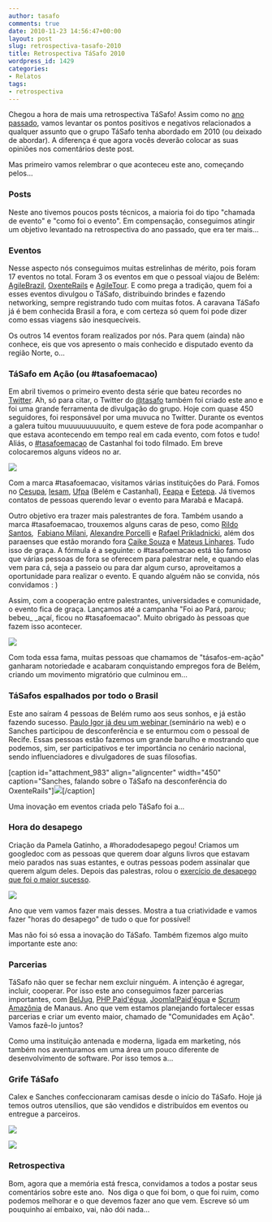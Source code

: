 ```yaml
---
author: tasafo
comments: true
date: 2010-11-23 14:56:47+00:00
layout: post
slug: retrospectiva-tasafo-2010
title: Retrospectiva TáSafo 2010
wordpress_id: 1429
categories:
- Relatos
tags:
- retrospectiva
---
```


Chegou a hora de mais uma retrospectiva TáSafo! Assim como no [ano passado](http://tasafo.wordpress.com/2009/12/30/retrospectiva-tasafo-2009/), vamos levantar os pontos positivos e negativos relacionados a qualquer assunto que o grupo TáSafo tenha abordado em 2010 (ou deixado de abordar). A diferença é que agora vocês deverão colocar as suas opiniões nos comentários deste post.

Mas primeiro vamos relembrar o que aconteceu este ano, começando pelos...<!-- more -->


### Posts


Neste ano tivemos poucos posts técnicos, a maioria foi do tipo "chamada de evento" e "como foi o evento". Em compensação, conseguimos atingir um objetivo levantado na retrospectiva do ano passado, que era ter mais...


### Eventos


Nesse aspecto nós conseguimos muitas estrelinhas de mérito, pois foram 17 eventos no total. Foram 3 os eventos em que o pessoal viajou de Belém: [AgileBrazil](http://tasafo.wordpress.com/2010/08/01/caravana-ta-safo-no-agile-brazil/), [OxenteRails](http://tasafo.wordpress.com/2010/08/12/tasafoemacao-no-oxenterails-2010-1-dia/) e [AgileTour](http://tasafo.wordpress.com/2010/10/29/tasafo-no-agiletour-em-manaus/). E como prega a tradição, quem foi a esses eventos divulgou o TáSafo, distribuindo brindes e fazendo networking, sempre registrando tudo com muitas fotos. A caravana TáSafo já é bem conhecida Brasil a fora, e com certeza só quem foi pode dizer como essas viagens são inesquecíveis.

Os outros 14 eventos foram realizados por nós. Para quem (ainda) não conhece, eis que vos apresento o mais conhecido e disputado evento da região Norte, o...


### TáSafo em Ação (ou #tasafoemacao)


Em abril tivemos o primeiro evento desta série que bateu recordes no [Twitter](http://twitter.com/#!/search?q=%23tasafoemacao). Ah, só para citar, o Twitter do [@tasafo](twitter.com/tasafo) também foi criado este ano e foi uma grande ferramenta de divulgação do grupo. Hoje com quase 450 seguidores, foi responsável por uma muvuca no Twitter. Durante os eventos a galera tuitou muuuuuuuuuuito, e quem esteve de fora pode acompanhar o que estava acontecendo em tempo real em cada evento, com fotos e tudo! Aliás, o [#tasafoemacao](http://tasafo.wordpress.com/tasafoemacao/) de Castanhal foi todo filmado. Em breve colocaremos alguns vídeos no ar.

[![](http://tasafo.files.wordpress.com/2010/10/logotasafoemacao1.png)](http://tasafo.files.wordpress.com/2010/10/logotasafoemacao1.png)

Com a marca #tasafoemacao, visitamos várias instituições do Pará. Fomos no [Cesupa](http://tasafo.wordpress.com/2010/05/29/resumo-do-ta-safo-em-acao-no-cesupa/), [Iesam](http://tasafo.wordpress.com/2010/10/14/ta-safo-feira-do-empreendedor-iesam-br/), [Ufpa](http://tasafo.wordpress.com/2010/09/06/ta-safo-em-acao-na-federal/) (Belém e Castanhal), [Feapa](http://tasafo.wordpress.com/2010/10/21/ta-safo-na-semana-de-empreendedorismo-da-feapa/) e [Eetepa](http://tasafo.wordpress.com/2010/11/19/como-foi-o-tasafo-em-acao-na-eetepa-icoaraci/). Já tivemos contatos de pessoas querendo levar o evento para Marabá e Macapá.

Outro objetivo era trazer mais palestrantes de fora. Também usando a marca #tasafoemacao, trouxemos alguns caras de peso, como [Rildo Santos](http://tasafo.wordpress.com/2010/08/30/tasafoemaca-com-rildo-santos/),  [Fabiano Milani](http://tasafo.wordpress.com/2010/09/29/tasafoemacao-em-dose-dupla/), [Alexandre Porcelli](http://tasafo.wordpress.com/2010/09/23/o-que-rolou-no-tasafoemacao-com-porcelli/) e [Rafael Prikladnicki](http://tasafo.wordpress.com/2010/11/11/ta-safo-em-acao-com-rafael-prikladnicki/), além dos paraenses que estão morando fora [Caike Souza](http://tasafo.wordpress.com/2010/07/25/ta-safo-em-acao-especial-a-hora-do-desapego/) e [Mateus Linhares](http://tasafo.wordpress.com/2010/07/25/ta-safo-em-acao-especial-a-hora-do-desapego/). Tudo isso de graça. A fórmula é a seguinte: o #tasafoemacao está tão famoso que várias pessoas de fora se oferecem para palestrar nele, e quando elas vem para cá, seja a passeio ou para dar algum curso, aproveitamos a oportunidade para realizar o evento. E quando alguém não se convida, nós convidamos : )

Assim, com a cooperação entre palestrantes, universidades e comunidade, o evento fica de graça. Lançamos até a campanha "Foi ao Pará, parou; bebeu_ _açaí, ficou no #tasafoemacao". Muito obrigado às pessoas que fazem isso acontecer.

[![](http://tasafo.files.wordpress.com/2010/09/quemveioaopara.png)](http://tasafo.files.wordpress.com/2010/09/quemveioaopara.png)

Com toda essa fama, muitas pessoas que chamamos de "tásafos-em-ação" ganharam notoriedade e acabaram conquistando empregos fora de Belém, criando um movimento migratório que culminou em...


### TáSafos espalhados por todo o Brasil


Este ano saíram 4 pessoas de Belém rumo aos seus sonhos, e já estão fazendo sucesso. [Paulo Igor já deu um webinar ](http://scrumamazonia.com/?p=143)(seminário na web) e o Sanches participou de desconferência e se enturmou com o pessoal de Recife. Essas pessoas estão fazemos um grande barulho e mostrando que podemos, sim, ser participativos e ter importância no cenário nacional, sendo influenciadores e divulgadores de suas filosofias.

[caption id="attachment_983" align="aligncenter" width="450" caption="Sanches, falando sobre o TáSafo na desconferência do OxenteRails"][![](http://tasafo.files.wordpress.com/2010/08/tasafo-no-oxenterails.jpg)](http://tasafo.files.wordpress.com/2010/08/tasafo-no-oxenterails.jpg)[/caption]

Uma inovação em eventos criada pelo TáSafo foi a...


### Hora do desapego


Criação da Pamela Gatinho, a #horadodesapego pegou! Criamos um googledoc com as pessoas que querem doar alguns livros que estavam meio parados nas suas estantes, e outras pessoas podem assinalar que querem algum deles. Depois das palestras, rolou o [exercício de desapego que foi o maior sucesso](http://tasafo.wordpress.com/2010/07/25/ta-safo-em-acao-especial-a-hora-do-desapego/).

[![](http://tasafo.files.wordpress.com/2010/07/6pcb.jpg)](http://tasafo.files.wordpress.com/2010/07/6pcb.jpg)

Ano que vem vamos fazer mais desses. Mostra a tua criatividade e vamos fazer "horas do desapego" de tudo o que for possível!

Mas não foi só essa a inovação do TáSafo. Também fizemos algo muito importante este ano:


### Parcerias


TáSafo não quer se fechar nem excluir ninguém. A intenção é agregar, incluir, cooperar. Por isso este ano conseguimos fazer parcerias importantes, com [BelJug](http://www.beljug.com.br/), [PHP Paid'égua](www.phppaidegua.com), [Joomla!Paid'égua](http://www.joomlapaidegua.com/portal/) e [Scrum Amazônia](http://www.scrumamazonia.com) de Manaus. Ano que vem estamos planejando fortalecer essas parcerias e criar um evento maior, chamado de "Comunidades em Ação". Vamos fazê-lo juntos?

Como uma instituição antenada e moderna, ligada em marketing, nós também nos aventuramos em uma área um pouco diferente de desenvolvimento de software. Por isso temos a...


### Grife TáSafo


Calex e Sanches confeccionaram camisas desde o início do TáSafo. Hoje já temos outros utensílios, que são vendidos e distribuídos em eventos ou entregue a parceiros.
[ ](http://tasafo.files.wordpress.com/2010/07/img_3594.jpg)

[![](http://tasafo.files.wordpress.com/2010/07/img_3594.jpg)](http://tasafo.files.wordpress.com/2010/07/img_3594.jpg)

[![](http://tasafo.files.wordpress.com/2010/11/boutique.jpg)](http://tasafo.files.wordpress.com/2010/11/boutique.jpg)


### Retrospectiva


Bom, agora que a memória está fresca, convidamos a todos a postar seus comentários sobre este ano.  Nos diga o que foi bom, o que foi ruim, como podemos melhorar e o que devemos fazer ano que vem. Escreve só um pouquinho aí embaixo, vai, não dói nada...

